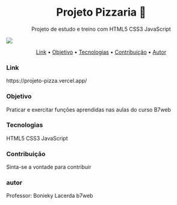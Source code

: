 <h1 align="center">Projeto Pizzaria 🍕</h1>
<p align="center">Projeto de estudo e treino com HTML5 CSS3 JavaScript</p> 
<img src="https://img.shields.io/static/v1?label=Treino&message=EriksonLucas&color=7159c1&style=for-the-badge&logo=>HTML5"/>

<p align="center">
  <a href="#link">Link</a> •
 <a href="#objetivo">Objetivo</a> • 
 <a href="#tecnologias">Tecnologias</a> • 
 <a href="#contribuicao">Contribuição</a> • 
 <a href="#autor">Autor</a>
</p>

<h3 id=link>Link</h3>
https://projeto-pizza.vercel.app/

<h3 id=objetivo>Objetivo</h3>
<p>Praticar e exercitar funções aprendidas nas aulas do curso B7web</p>

<h3 id=tecnologias>Tecnologias</h3>
<p>HTML5 CSS3 JavaScript</p>

<h3 id=contribuicao>Contribuição</h3>
<p>Sinta-se a vontade para contribuir</p>

<h3 id=autor>autor</h3>
<p>Professor: Bonieky Lacerda b7web</p>
